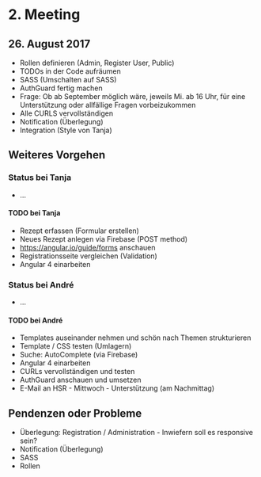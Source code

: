 # 2. Meeting

## 26. August 2017

- Rollen definieren (Admin, Register User, Public)
- TODOs in der Code aufräumen
- SASS (Umschalten auf SASS)
- AuthGuard fertig machen
- Frage: Ob ab September möglich wäre, jeweils Mi. ab 16 Uhr, für eine Unterstützung oder allfällige Fragen vorbeizukommen
- Alle CURLS vervollständigen
- Notification (Überlegung)
- Integration (Style von Tanja)

## Weiteres Vorgehen

### Status bei Tanja

- ...

#### TODO bei Tanja

- Rezept erfassen (Formular erstellen)
- Neues Rezept anlegen via Firebase (POST method)
- https://angular.io/guide/forms anschauen
- Registrationsseite vergleichen (Validation)
- Angular 4 einarbeiten

### Status bei André

- ...

#### TODO bei André

- Templates auseinander nehmen und schön nach Themen strukturieren
- Template / CSS testen (Umlagern)
- Suche: AutoComplete (via Firebase)
- Angular 4 einarbeiten
- CURLs vervollständigen und testen
- AuthGuard anschauen und umsetzen
- E-Mail an HSR - Mittwoch - Unterstützung (am Nachmittag)

## Pendenzen oder Probleme

- Überlegung: Registration / Administration - Inwiefern soll es responsive sein?
- Notification (Überlegung)
- SASS
- Rollen

